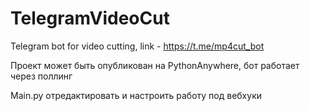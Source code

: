 # TelegramVideoCut

Telegram bot for video cutting, link - https://t.me/mp4cut_bot

Проект может быть опубликован на PythonAnywhere, бот работает через поллинг

Main.py отредактировать и настроить работу под вебхуки
